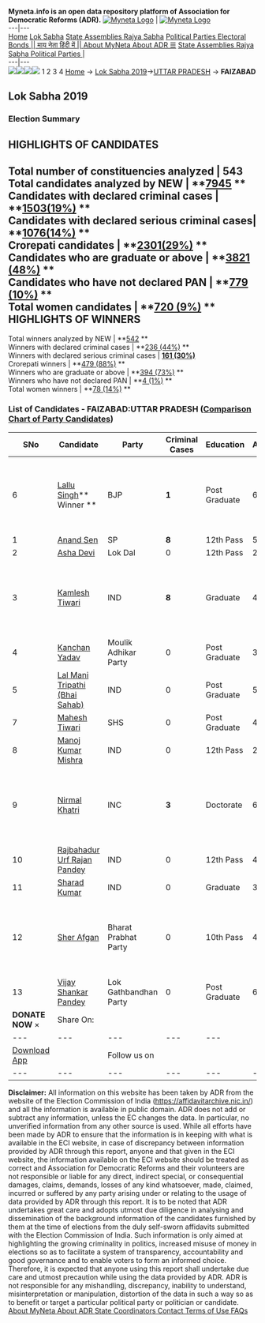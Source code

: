 **Myneta.info is an open data repository platform of Association for Democratic Reforms (ADR).**
[![Myneta Logo](https://www.myneta.info/lib/img/myneta-logo.png)](https://www.myneta.info/) | [![Myneta Logo](https://www.myneta.info/lib/img/adr-logo.png)](https://adrindia.org)  
---|---  
[Home](https://www.myneta.info/) [Lok Sabha](https://www.myneta.info/#ls "Lok Sabha") [ State Assemblies ](https://www.myneta.info/#sa "State Assemblies") [Rajya Sabha](https://www.myneta.info/#rs "Rajya Sabha") [Political Parties ](https://www.myneta.info/party "Political Parties") [ Electoral Bonds ](https://www.myneta.info/electoral_bonds "Electoral Bonds") [ || माय नेता हिंदी में || ](https://translate.google.co.in/translate?prev=hp&hl=en&js=y&u=www.myneta.info&sl=en&tl=hi&history_state0=) [ About MyNeta ](https://adrindia.org/content/about-myneta) [ About ADR ](https://adrindia.org/about-adr/who-we-are) [☰](javascript:void\(0\))
[ State Assemblies ](https://www.myneta.info/#sa "State Assemblies") [ Rajya Sabha ](https://www.myneta.info/#rs "Rajya Sabha") [ Political Parties ](https://www.myneta.info/party "Political Parties")
|   
---|---  
![](https://www.myneta.info/lib/img/banner/banner-1.png)![](https://www.myneta.info/lib/img/banner/banner-2.png)![](https://www.myneta.info/lib/img/banner/banner-3.png)![](https://www.myneta.info/lib/img/banner/banner-4.png)
1  2  3  4 
[Home](https://www.myneta.info/) → [Lok Sabha 2019](https://www.myneta.info/LokSabha2019/)→[UTTAR PRADESH](https://www.myneta.info/LokSabha2019/index.php?action=show_constituencies&state_id=57) → **FAIZABAD**
### 
## Lok Sabha 2019
###  Election Summary 
HIGHLIGHTS OF CANDIDATES  
---  
Total number of constituencies analyzed |  543   
Total candidates analyzed by NEW | **[7945](https://www.myneta.info/LokSabha2019/index.php?action=summary&subAction=candidates_analyzed&sort=candidate#summary) **  
Candidates with declared criminal cases | **[1503(19%)](https://www.myneta.info/LokSabha2019/index.php?action=summary&subAction=crime&sort=candidate#summary) **  
Candidates with declared serious criminal cases| **[1076(14%)](https://www.myneta.info/LokSabha2019/index.php?action=summary&subAction=serious_crime&sort=candidate#summary) **  
Crorepati candidates | **[2301(29%)](https://www.myneta.info/LokSabha2019/index.php?action=summary&subAction=crorepati&sort=candidate#summary) **  
Candidates who are graduate or above | **[3821 (48%)](https://www.myneta.info/LokSabha2019/index.php?action=summary&subAction=education&sort=candidate#summary) **  
Candidates who have not declared PAN | **[779 (10%)](https://www.myneta.info/LokSabha2019/index.php?action=summary&subAction=without_pan&sort=candidate#summary) **  
Total women candidates | **[720 (9%)](https://www.myneta.info/LokSabha2019/index.php?action=summary&subAction=women_candidate&sort=candidate#summary) **  
HIGHLIGHTS OF WINNERS  
---  
Total winners analyzed by NEW | **[542](https://www.myneta.info/LokSabha2019/index.php?action=summary&subAction=winner_analyzed&sort=candidate#summary) **  
Winners with declared criminal cases | **[236 (44%)](https://www.myneta.info/LokSabha2019/index.php?action=summary&subAction=winner_crime&sort=candidate#summary) **  
Winners with declared serious criminal cases | **[161 (30%)](https://www.myneta.info/LokSabha2019/index.php?action=summary&subAction=winner_serious_crime&sort=candidate#summary)**  
Crorepati winners | **[479 (88%)](https://www.myneta.info/LokSabha2019/index.php?action=summary&subAction=winner_crorepati&sort=candidate#summary) **  
Winners who are graduate or above | **[394 (73%)](https://www.myneta.info/LokSabha2019/index.php?action=summary&subAction=winner_education&sort=candidate#summary) **  
Winners who have not declared PAN | **[4 (1%)](https://www.myneta.info/LokSabha2019/index.php?action=summary&subAction=winner_without_pan&sort=candidate#summary) **  
Total women winners | **[78 (14%)](https://www.myneta.info/LokSabha2019/index.php?action=summary&subAction=winner_women&sort=candidate#summary) **  
### List of Candidates - FAIZABAD:UTTAR PRADESH ([Comparison Chart of Party Candidates](https://www.myneta.info/LokSabha2019/comparisonchart.php?constituency_id=920))
SNo | Candidate| Party| Criminal Cases| Education| Age| Total Assets| Liabilities  
---|---|---|---|---|---|---|---  
6  | [Lallu Singh](https://www.myneta.info/LokSabha2019/candidate.php?candidate_id=11421)** Winner ** | BJP | **1** | Post Graduate| 64 | ![](https://myneta.info/image_v2.php?myneta_folder=LokSabha2019&candidate_id=11421&col=ta) | ![](https://myneta.info/image_v2.php?myneta_folder=LokSabha2019&candidate_id=11421&col=lia)  
1  | [Anand Sen](https://www.myneta.info/LokSabha2019/candidate.php?candidate_id=11049) | SP | **8** | 12th Pass| 55 | Rs 4,39,20,899 ~ 4 Crore+ | Rs 15,60,431 ~ 15 Lacs+  
2  | [Asha Devi](https://www.myneta.info/LokSabha2019/candidate.php?candidate_id=11830) | Lok Dal | 0 | 12th Pass| 25 | Rs 67,265 ~ 67 Thou+ | Rs 0 ~   
3  | [Kamlesh Tiwari](https://www.myneta.info/LokSabha2019/candidate.php?candidate_id=11832) | IND | **8** | Graduate| 43 | ![](https://myneta.info/image_v2.php?myneta_folder=LokSabha2019&candidate_id=11832&col=ta) | ![](https://myneta.info/image_v2.php?myneta_folder=LokSabha2019&candidate_id=11832&col=lia)  
4  | [Kanchan Yadav](https://www.myneta.info/LokSabha2019/candidate.php?candidate_id=11420) | Moulik Adhikar Party | 0 | Post Graduate| 34 | Rs 34,74,829 ~ 34 Lacs+ | Rs 12,00,000 ~ 12 Lacs+  
5  | [Lal Mani Tripathi (Bhai Sahab)](https://www.myneta.info/LokSabha2019/candidate.php?candidate_id=11424) | IND | 0 | Post Graduate| 55 | Rs 87,41,915 ~ 87 Lacs+ | Rs 0 ~   
7  | [Mahesh Tiwari](https://www.myneta.info/LokSabha2019/candidate.php?candidate_id=11833) | SHS | 0 | Post Graduate| 46 | Rs 2,18,13,345 ~ 2 Crore+ | Rs 15,34,016 ~ 15 Lacs+  
8  | [Manoj Kumar Mishra](https://www.myneta.info/LokSabha2019/candidate.php?candidate_id=11051) | IND | 0 | 12th Pass| 28 | Rs 15,75,000 ~ 15 Lacs+ | Rs 0 ~   
9  | [Nirmal Khatri](https://www.myneta.info/LokSabha2019/candidate.php?candidate_id=11048) | INC | **3** | Doctorate| 68 | ![](https://myneta.info/image_v2.php?myneta_folder=LokSabha2019&candidate_id=11048&col=ta) | ![](https://myneta.info/image_v2.php?myneta_folder=LokSabha2019&candidate_id=11048&col=lia)  
10  | [Rajbahadur Urf Rajan Pandey](https://www.myneta.info/LokSabha2019/candidate.php?candidate_id=11422) | IND | 0 | 12th Pass| 45 | Rs 2,83,66,730 ~ 2 Crore+ | Rs 5,00,000 ~ 5 Lacs+  
11  | [Sharad Kumar](https://www.myneta.info/LokSabha2019/candidate.php?candidate_id=11840) | IND | 0 | Graduate| 34 | Rs 7,88,716 ~ 7 Lacs+ | Rs 0 ~   
12  | [Sher Afgan](https://www.myneta.info/LokSabha2019/candidate.php?candidate_id=11841) | Bharat Prabhat Party | 0 | 10th Pass| 44 | ![](https://myneta.info/image_v2.php?myneta_folder=LokSabha2019&candidate_id=11841&col=ta) | ![](https://myneta.info/image_v2.php?myneta_folder=LokSabha2019&candidate_id=11841&col=lia)  
13  | [Vijay Shankar Pandey](https://www.myneta.info/LokSabha2019/candidate.php?candidate_id=11047) | Lok Gathbandhan Party | 0 | Post Graduate| 62 | Rs 1,55,09,419 ~ 1 Crore+ | Rs 24,00,000 ~ 24 Lacs+  
|  **DONATE NOW** × |  Share On:  | [](https://api.whatsapp.com/send?text=https%3A%2F%2Fmyneta.info%2Fpunjab2022%2Findex.php%3Faction%3Dshow_constituencies%26state_id%3D19) | [](https://www.facebook.com/sharer/sharer.php?u=https%3A%2F%2Fmyneta.info%2Fpunjab2022%2Findex.php%3Faction%3Dshow_constituencies%26state_id%3D19) | [](https://twitter.com/share?url=https%3A%2F%2Fmyneta.info%2Fpunjab2022%2Findex.php%3Faction%3Dshow_constituencies%26state_id%3D19)  
---|---|---|---|---  
| [ Download App ](https://play.google.com/store/apps/details?id=com.webrosoft.myneta1&pcampaignid=pcampaignidMKT-Other-global-all-co-prtnr-py-PartBadge-Mar2515-1) | [](https://play.google.com/store/apps/details?id=com.webrosoft.myneta1&pcampaignid=pcampaignidMKT-Other-global-all-co-prtnr-py-PartBadge-Mar2515-1) |  Follow us on  | [](https://www.facebook.com/adrindia.org/) | [](https://twitter.com/adrspeaks) | [](https://groups.google.com/g/national-election-watch?hl=en&pli=1) | [](https://www.instagram.com/adrspeaks/) | [](https://www.youtube.com/user/adrspeaks) | [](https://sharechat.com/profile/adrspeaks)  
---|---|---|---|---|---|---|---|---  
**Disclaimer:** All information on this website has been taken by ADR from the website of the Election Commission of India (https://affidavitarchive.nic.in/) and all the information is available in public domain. ADR does not add or subtract any information, unless the EC changes the data. In particular, no unverified information from any other source is used. While all efforts have been made by ADR to ensure that the information is in keeping with what is available in the ECI website, in case of discrepancy between information provided by ADR through this report, anyone and that given in the ECI website, the information available on the ECI website should be treated as correct and Association for Democratic Reforms and their volunteers are not responsible or liable for any direct, indirect special, or consequential damages, claims, demands, losses of any kind whatsoever, made, claimed, incurred or suffered by any party arising under or relating to the usage of data provided by ADR through this report. It is to be noted that ADR undertakes great care and adopts utmost due diligence in analysing and dissemination of the background information of the candidates furnished by them at the time of elections from the duly self-sworn affidavits submitted with the Election Commission of India. Such information is only aimed at highlighting the growing criminality in politics, increased misuse of money in elections so as to facilitate a system of transparency, accountability and good governance and to enable voters to form an informed choice. Therefore, it is expected that anyone using this report shall undertake due care and utmost precaution while using the data provided by ADR. ADR is not responsible for any mishandling, discrepancy, inability to understand, misinterpretation or manipulation, distortion of the data in such a way so as to benefit or target a particular political party or politician or candidate. 
[ About MyNeta ](https://adrindia.org/content/about-myneta) [ About ADR ](https://adrindia.org/about-adr/who-we-are) [ State Coordinators ](https://adrindia.org/about-adr/state-coordinators) [ Contact ](https://adrindia.org/contact-us) [ Terms of Use ](https://adrindia.org/content/adr-terms-use) [ FAQs ](https://adrindia.org/content/faqs)
